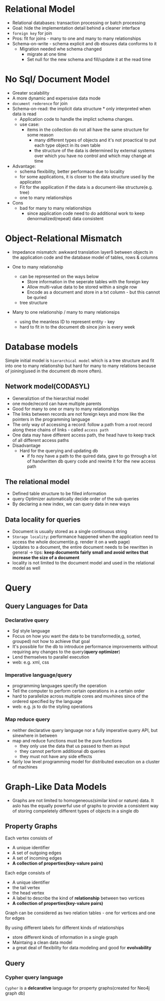 <!-- ---
title: "Data Models and Query Languages"
date: 2023-06-14T22:14:44-07:00
draft: true
--- -->
# Relational Model
* Relational databases: transaction processing or batch processing
* Goal: hide the implementation detail behind a cleaner interface
* `foreign key` for join
* Pros: fit for joins - many to one and many to many relationships
* Schema-on-write - schema explicit and db ebsures data conforms to it
    * Migration needed whe schema changed
        * migrate at one time
        * Set null for the new schema and fill/update it at the read time

# No Sql/ Document Model
* Greater scalability
* A more dynamic and experssive data mode
* `document rederence` for join
* Schema-on-read: the implicit data structure * only interpreted when data is read
    * Application code to handle the implict schema changes.
    * use case:
        * items in the collection do not all have the same structure for some reason
            * many different types of objects and it's not proactical to put each type object in its own table
            * the structure of the data is determined by external systems over which you have no control and which may change at time
* Advantage:
    * schema flexibility, better performace due to locality
    * for some applications, it is closer to the data structure used by the applicaton
    * Fit for the appilication if the data is a document-like structure(e.g. tree)
    * one to many relationships
* Cons
    * bad for many to many relationships
        * since application code need to do additional work to keep denormalized(repeat) data consistent


# Object-Relational Mismatch
* Impedance mismatch: awkward translation layerß between objects in the application code and the database model of tables, rows & columns
* One to many relationship
    * can be represented on the ways below
        * Store information in the seperate tables with the foreign key
        * Allow multi-value data to be stored within a single row
        * Encode as a document and store in a txt column - but this cannot be quried
    * tree structure

* Many to one relationship / many to many relationsips
    * using the meanless ID to represent entity - key
    * hard to fit in to the document db since join is every week

# Database models
Simple initial model is `hierarchical model` which is a tree structure and fit into one to many relationship but hard for many to many relations because of joining(used in the document db more often).

## Network model(CODASYL)
* Generaliztion of the hierarchial model
* one mode/record can have multiple parents
* Good for many to one or many to many relationships
* The links between records are not foreign keys and more like the pointers in the programming language
* The only way of accessing a record: follow a path from a root record along these chains of links - called `access path`
* One data may have different access path, the head have to keep track of all different access paths
* Disadvantage
    * Hard for the querying and updating db
        * if fo noy have a path to the quired data, gave to go through a lot of handwritten db query code and rewirte it for the new access path
## The relational model
* Defined table structure to be filled information
* query Optimizer automatically decide order of the sub queries
* By declaring a new index, we can query data in new ways

## Data locality for queries
* Document is usually stored as a single continuous string
* `Storage locality`: performance happened when the application need to access the whole document(e.g. render it on a web page)
* Updates to a document, the entire document needs to be rewritten in general -> tips: **keep documents fairly small and avoid writes that increase the size of a document**
* locality is not limited to the document model and used in the relational model as well

# Query
## Query Languages for Data

### Declarative query
* Sql style language
* Focus on how you want the data to be transformed(e,g, sorted, grouped) not how to achieve that goal
* It's possible for the db to introduce performance improvements without requiring any changes to the query(**query optimizer**)
* Lend themselves to parallel execution
* web: e.g. xml, css

### Imperative language/query
* programming languages specify the operation
* Tell the computer to perform certain operations in a certain order
* hard to parallelize across multiple cores  and muvhines since of the ordered specified by the language
* web: e.g. js to do the styling operations                                                                                                                                          

### Map reduce query
* neither declarative query language nor a fully imperative query API, but sinewhere in between
* map and reduce functions must be the pure functions
    * they only use the data that us passed to them as input
    * they cannot perform additional db queries
    * they must not have any side effects
* fairly low level programming model for distributed execution on a cluster of machines

# Graph-Like Data Models
* Graphs are not limited to homogeneous(similar kind or nature) data. It aslo has the equally powerful use of graphs to provide a consistent way of storing compeletely different types of objects in a single db

## Property Graphs
Each vertex consists of
* A unique identifier
* A set of outgoing edges
* A set of incoming edges
* **A collection of properties(key-valure pairs)**

Each edge consists of
* A unique identifier
* the tail vertex
* the head vertex
* A label to describe the kind of **relationship** between two vertices
* **A collection of properties(key-valure pairs)**

Graph can be considered as two relation tables - one for vertices and one for edges

By using different labels for different kinds of relationships
* store different kinds of information in a single graph
* Maintaing a clean data model
* a great deal of flexibility for data modeling and good for **evolvability**
  
## Query
### Cypher query language
`Cypher` is a **delcarative** language for property graphs(created for Neo4j graph db)